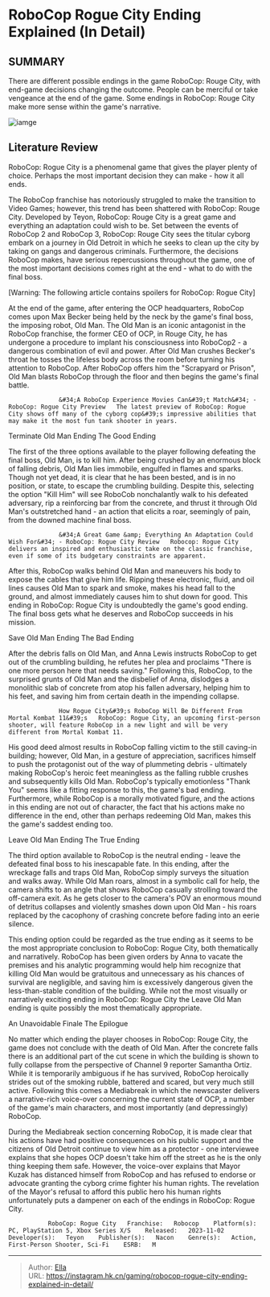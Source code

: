# RoboCop Rogue City Ending Explained (In Detail)


## SUMMARY 



  There are different possible endings in the game RoboCop: Rouge City, with end-game decisions changing the outcome.   People can be merciful or take vengeance at the end of the game.   Some endings in RoboCop: Rouge City make more sense within the game&#39;s narrative.  

![iamge](https://static1.srcdn.com/wordpress/wp-content/uploads/2023/11/robocop-rogue-city-ending-explained-in-detail.jpg)

## Literature Review

RoboCop: Rogue City is a phenomenal game that gives the player plenty of choice. Perhaps the most important decision they can make - how it all ends.




The RoboCop franchise has notoriously struggled to make the transition to Video Games; however, this trend has been shattered with RoboCop: Rouge City. Developed by Teyon, RoboCop: Rouge City is a great game and everything an adaptation could wish to be. Set between the events of RoboCop 2 and RoboCop 3, RoboCop: Rouge City sees the titular cyborg embark on a journey in Old Detroit in which he seeks to clean up the city by taking on gangs and dangerous criminals. Furthermore, the decisions RoboCop makes, have serious repercussions throughout the game, one of the most important decisions comes right at the end - what to do with the final boss.




[Warning: The following article contains spoilers for RoboCop: Rogue City]

At the end of the game, after entering the OCP headquarters, RoboCop comes upon Max Becker being held by the neck by the game&#39;s final boss, the imposing robot, Old Man. The Old Man is an iconic antagonist in the RoboCop franchise, the former CEO of OCP, in Rouge City, he has undergone a procedure to implant his consciousness into RoboCop2 - a dangerous combination of evil and power. After Old Man crushes Becker&#39;s throat he tosses the lifeless body across the room before turning his attention to RoboCop. After RoboCop offers him the &#34;Scrapyard or Prison&#34;, Old Man blasts RoboCop through the floor and then begins the game&#39;s final battle.

                  &#34;A RoboCop Experience Movies Can&#39;t Match&#34; - RoboCop: Rogue City Preview   The latest preview of RoboCop: Rogue City shows off many of the cyborg cop&#39;s impressive abilities that may make it the most fun tank shooter in years.    


 Terminate Old Man Ending 
The Good Ending
         




The first of the three options available to the player following defeating the final boss, Old Man, is to kill him. After being crushed by an enormous block of falling debris, Old Man lies immobile, engulfed in flames and sparks. Though not yet dead, it is clear that he has been bested, and is in no position, or state, to escape the crumbling building. Despite this, selecting the option &#34;Kill Him&#34; will see RoboCob nonchalantly walk to his defeated adversary, rip a reinforcing bar from the concrete, and thrust it through Old Man&#39;s outstretched hand - an action that elicits a roar, seemingly of pain, from the downed machine final boss.

                  &#34;A Great Game &amp; Everything An Adaptation Could Wish For&#34; - RoboCop: Rogue City Review   Robocop: Rogue City delivers an inspired and enthusiastic take on the classic franchise, even if some of its budgetary constraints are apparent.     

After this, RoboCop walks behind Old Man and maneuvers his body to expose the cables that give him life. Ripping these electronic, fluid, and oil lines causes Old Man to spark and smoke, makes his head fall to the ground, and almost immediately causes him to shut down for good. This ending in RoboCop: Rogue City is undoubtedly the game&#39;s good ending. The final boss gets what he deserves and RoboCop succeeds in his mission.






 Save Old Man Ending 
The Bad Ending
          

After the debris falls on Old Man, and Anna Lewis instructs RoboCop to get out of the crumbling building, he refutes her plea and proclaims &#34;There is one more person here that needs saving.&#34; Following this, RoboCop, to the surprised grunts of Old Man and the disbelief of Anna, dislodges a monolithic slab of concrete from atop his fallen adversary, helping him to his feet, and saving him from certain death in the impending collapse.

                  How Rogue City&#39;s RoboCop Will Be Different From Mortal Kombat 11&#39;s   RoboCop: Rogue City, an upcoming first-person shooter, will feature RoboCop in a new light and will be very different from Mortal Kombat 11.    

His good deed almost results in RoboCop falling victim to the still caving-in building; however, Old Man, in a gesture of appreciation, sacrifices himself to push the protagonist out of the way of plummeting debris - ultimately making RoboCop&#39;s heroic feet meaningless as the falling rubble crushes and subsequently kills Old Man. RoboCop&#39;s typically emotionless &#34;Thank You&#34; seems like a fitting response to this, the game&#39;s bad ending. Furthermore, while RoboCop is a morally motivated figure, and the actions in this ending are not out of character, the fact that his actions make no difference in the end, other than perhaps redeeming Old Man, makes this the game&#39;s saddest ending too.






 Leave Old Man Ending 
The True Ending
         

The third option available to RoboCop is the neutral ending - leave the defeated final boss to his inescapable fate. In this ending, after the wreckage falls and traps Old Man, RoboCop simply surveys the situation and walks away. While Old Man roars, almost in a symbolic call for help, the camera shifts to an angle that shows RoboCop casually strolling toward the off-camera exit. As he gets closer to the camera&#39;s POV an enormous mound of detritus collapses and violently smashes down upon Old Man - his roars replaced by the cacophony of crashing concrete before fading into an eerie silence.

This ending option could be regarded as the true ending as it seems to be the most appropriate conclusion to RoboCop: Rogue City, both thematically and narratively. RoboCop has been given orders by Anna to vacate the premises and his analytic programming would help him recognize that killing Old Man would be gratuitous and unnecessary as his chances of survival are negligible, and saving him is excessively dangerous given the less-than-stable condition of the building. While not the most visually or narratively exciting ending in RoboCop: Rogue City the Leave Old Man ending is quite possibly the most thematically appropriate.






 An Unavoidable Finale 
The Epilogue
          

No matter which ending the player chooses in RoboCop: Rouge City, the game does not conclude with the death of Old Man. After the concrete falls there is an additional part of the cut scene in which the building is shown to fully collapse from the perspective of Channel 9 reporter Samantha Ortiz. While it is temporarily ambiguous if he has survived, RoboCop heroically strides out of the smoking rubble, battered and scared, but very much still active. Following this comes a Mediabreak in which the newscaster delivers a narrative-rich voice-over concerning the current state of OCP, a number of the game&#39;s main characters, and most importantly (and depressingly) RoboCop.

During the Mediabreak section concerning RoboCop, it is made clear that his actions have had positive consequences on his public support and the citizens of Old Detroit continue to view him as a protector - one interviewee explains that she hopes OCP doesn&#39;t take him off the street as he is the only thing keeping them safe. However, the voice-over explains that Mayor Kuzak has distanced himself from RoboCop and has refused to endorse or advocate granting the cyborg crime fighter his human rights. The revelation of the Mayor&#39;s refusal to afford this public hero his human rights unfortunately puts a dampener on each of the endings in RoboCop: Rogue City.




               RoboCop: Rogue City   Franchise:   Robocop    Platform(s):   PC, PlayStation 5, Xbox Series X/S    Released:   2023-11-02    Developer(s):   Teyon    Publisher(s):   Nacon    Genre(s):   Action, First-Person Shooter, Sci-Fi    ESRB:   M      

---

> Author: [Ella](https://instagram.hk.cn/)  
> URL: https://instagram.hk.cn/gaming/robocop-rogue-city-ending-explained-in-detail/  

